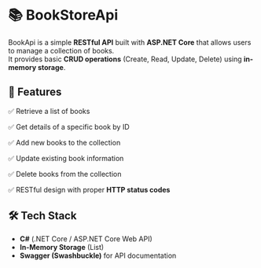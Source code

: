 # 📚 BookStoreApi  

BookApi is a simple **RESTful API** built with **ASP.NET Core** that allows users to manage a collection of books.  
It provides basic **CRUD operations** (Create, Read, Update, Delete) using **in-memory storage**.

## 🚀 Features  
✅ Retrieve a list of books

✅ Get details of a specific book by ID 

✅ Add new books to the collection   

✅ Update existing book information   

✅ Delete books from the collection 

✅ RESTful design with proper **HTTP status codes**  

## 🛠️ Tech Stack  
- **C#** (.NET Core / ASP.NET Core Web API)  
- **In-Memory Storage** (List<Book>) 
- **Swagger (Swashbuckle)** for API documentation  
